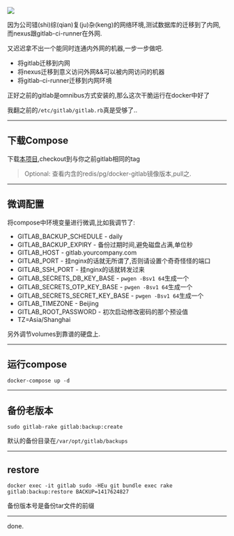 ![](https://o4dyfn0ef.qnssl.com/image/2016-11-21-migrating-gitlab-infrastructur-into-Docker.png?imageView2/2/h/300) 

因为公司错(shi)综(qian)复(ju)杂(keng)的网络环境,测试数据库的迁移到了内网,而nexus跟gitlab-ci-runner在外网. 

又迟迟拿不出一个能同时连通内外网的机器,一步一步做吧. 

- 将gitlab迁移到内网
- 将nexus迁移到意义访问外网&&可以被内网访问的机器
- 将gitlab-ci-runner迁移到内网环境

正好之前的gitlab是omnibus方式安装的,那么这次干脆运行在docker中好了 

我翻之前的`/etc/gitlab/gitlab.rb`真是受够了..  

- - - - -- 

## 下载Compose  

下载[本项目](https://github.com/sameersbn/docker-gitlab),checkout到与你之前gitlab相同的tag 

> Optional: 查看内含的redis/pg/docker-gitlab镜像版本,pull之.  

- - - - -- 

## 微调配置  

将compose中环境变量进行微调,比如我调节了:

- GITLAB_BACKUP_SCHEDULE - daily
- GITLAB_BACKUP_EXPIRY - 备份过期时间,避免磁盘占满,单位秒
- GITLAB_HOST - gitlab.yourcompany.com
- GITLAB_PORT - 挂nginx的话就无所谓了,否则请设置个奇奇怪怪的端口
- GITLAB_SSH_PORT - 挂nginx的话就转发过来
- GITLAB_SECRETS_DB_KEY_BASE - `pwgen -Bsv1 64`生成一个
- GITLAB_SECRETS_OTP_KEY_BASE - `pwgen -Bsv1 64`生成一个
- GITLAB_SECRETS_SECRET_KEY_BASE - `pwgen -Bsv1 64`生成一个
- GITLAB_TIMEZONE - Beijing
- GITLAB_ROOT_PASSWORD - 初次启动修改密码的那个预设值
- TZ=Asia/Shanghai

另外调节volumes到靠谱的硬盘上. 

- - - - -- 

## 运行compose 

```shell
docker-compose up -d 
```

- - - - -- 

## 备份老版本 

```shell
sudo gitlab-rake gitlab:backup:create
``` 

默认的备份目录在`/var/opt/gitlab/backups` 

- - - - -- 

## restore 

```shell
docker exec -it gitlab sudo -HEu git bundle exec rake gitlab:backup:restore BACKUP=1417624827
```

备份版本号是备份tar文件的前缀

- - - - -- 

done. 
